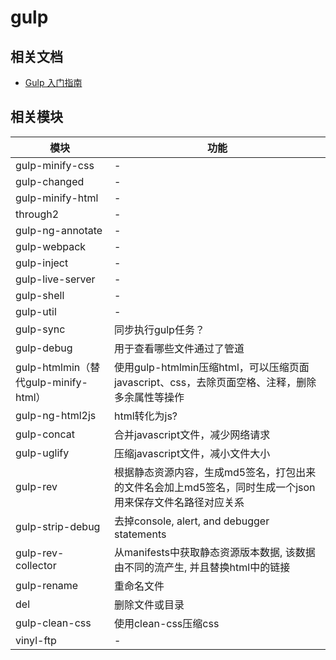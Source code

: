# gulp

## 相关文档

- [Gulp 入门指南](https://github.com/nimojs/gulp-book)

## 相关模块

模块                               | 功能
-------------------------------- | -------------------------------------------------------------
gulp-minify-css                  | -
gulp-changed                     | -
gulp-minify-html                 | -
through2                         | -
gulp-ng-annotate                 | -
gulp-webpack                     | -
gulp-inject                      | -
gulp-live-server                 | -
gulp-shell                       | -
gulp-util                        | -
gulp-sync                        | 同步执行gulp任务？
gulp-debug                       | 用于查看哪些文件通过了管道
gulp-htmlmin（替代gulp-minify-html） | 使用gulp-htmlmin压缩html，可以压缩页面javascript、css，去除页面空格、注释，删除多余属性等操作
gulp-ng-html2js                  | html转化为js?
gulp-concat                      | 合并javascript文件，减少网络请求
gulp-uglify                      | 压缩javascript文件，减小文件大小
gulp-rev                         | 根据静态资源内容，生成md5签名，打包出来的文件名会加上md5签名，同时生成一个json用来保存文件名路径对应关系
gulp-strip-debug                 | 去掉console, alert, and debugger statements
gulp-rev-collector               | 从manifests中获取静态资源版本数据, 该数据由不同的流产生, 并且替换html中的链接
gulp-rename                      | 重命名文件
del                              | 删除文件或目录
gulp-clean-css                   | 使用clean-css压缩css
vinyl-ftp                        | -
